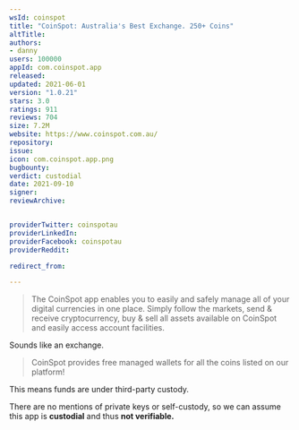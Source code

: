 ```yaml
---
wsId: coinspot
title: "CoinSpot: Australia's Best Exchange. 250+ Coins"
altTitle: 
authors:
- danny
users: 100000
appId: com.coinspot.app
released: 
updated: 2021-06-01
version: "1.0.21"
stars: 3.0
ratings: 911
reviews: 704
size: 7.2M
website: https://www.coinspot.com.au/
repository: 
issue: 
icon: com.coinspot.app.png
bugbounty: 
verdict: custodial
date: 2021-09-10
signer: 
reviewArchive:


providerTwitter: coinspotau
providerLinkedIn: 
providerFacebook: coinspotau
providerReddit: 

redirect_from:

---
```



> The CoinSpot app enables you to easily and safely manage all of your digital currencies in one place. Simply follow the markets, send & receive cryptocurrency, buy & sell all assets available on CoinSpot and easily access account facilities.

Sounds like an exchange.

> CoinSpot provides free managed wallets for all the coins listed on our platform! 

This means funds are under third-party custody. 

There are no mentions of private keys or self-custody, so we can assume this app is **custodial** and thus **not verifiable.**
